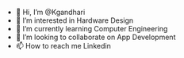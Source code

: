 - 👋 Hi, I’m @Kgandhari
- 👀 I’m interested in Hardware Design
- 🌱 I’m currently learning Computer Engineering
- 💞️ I’m looking to collaborate on App Development
- 📫 How to reach me Linkedin

<!---
Kgandhari/Kgandhari is a ✨ special ✨ repository because its `README.md` (this file) appears on your GitHub profile.
You can click the Preview link to take a look at your changes.
--->

